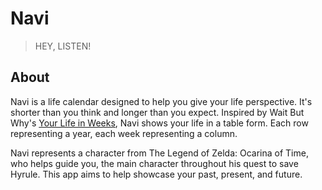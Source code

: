 # Navi
> HEY, LISTEN!

## About
Navi is a life calendar designed to help you give your life perspective. It's shorter than you think and longer than you expect. Inspired by Wait But Why's [Your Life in Weeks](http://waitbutwhy.com/2014/05/life-weeks.html), Navi shows your life in a table form. Each row representing a year, each week representing a column.

Navi represents a character from The Legend of Zelda: Ocarina of Time, who helps guide you, the main character throughout his quest to save Hyrule. This app aims to help showcase your past, present, and future.